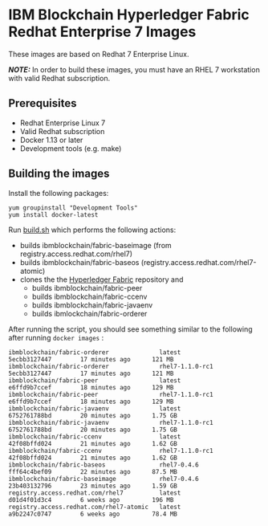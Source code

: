 # IBM Blockchain Hyperledger Fabric Redhat Enterprise 7 Images

These images are based on Redhat 7 Enterprise Linux.

_**NOTE:**_ In order to build these images, you must have an RHEL 7 workstation
with valid Redhat subscription.
## Prerequisites

* Redhat Enterprise Linux 7
* Valid Redhat subscription
* Docker 1.13 or later
* Development tools (e.g. make)

## Building the images

Install the following packages:
```
yum groupinstall "Development Tools"
yum install docker-latest
```

Run [build.sh](build.sh) which performs the following actions:

* builds ibmblockchain/fabric-baseimage  (from registry.access.redhat.com/rhel7)
* builds ibmblockchain/fabric-baseos  (registry.access.redhat.com/rhel7-atomic)
* clones the the [Hyperledger Fabric](https://github.com/hyperledger/fabric) repository and 
  * builds ibmblockchain/fabric-peer
  * builds ibmblockchain/fabric-ccenv
  * builds ibmblockchain/fabric-javaenv
  * builds ibmlockchain/fabric-orderer

After running the script, you should see something similar to the following after running `docker images` :
```
ibmblockchain/fabric-orderer              latest              5ecbb3127447        17 minutes ago      121 MB
ibmblockchain/fabric-orderer              rhel7-1.1.0-rc1     5ecbb3127447        17 minutes ago      121 MB
ibmblockchain/fabric-peer                 latest              e6ffd9b7ccef        18 minutes ago      129 MB
ibmblockchain/fabric-peer                 rhel7-1.1.0-rc1     e6ffd9b7ccef        18 minutes ago      129 MB
ibmblockchain/fabric-javaenv              latest              6752761788bd        20 minutes ago      1.75 GB
ibmblockchain/fabric-javaenv              rhel7-1.1.0-rc1     6752761788bd        20 minutes ago      1.75 GB
ibmblockchain/fabric-ccenv                latest              42f08bffd024        21 minutes ago      1.62 GB
ibmblockchain/fabric-ccenv                rhel7-1.1.0-rc1     42f08bffd024        21 minutes ago      1.62 GB
ibmblockchain/fabric-baseos               rhel7-0.4.6         fff64c4bef09        22 minutes ago      87.5 MB
ibmblockchain/fabric-baseimage            rhel7-0.4.6         23b403132796        23 minutes ago      1.59 GB
registry.access.redhat.com/rhel7          latest              d01d4f01d3c4        6 weeks ago         196 MB
registry.access.redhat.com/rhel7-atomic   latest              a9b2247c0747        6 weeks ago         78.4 MB
```
